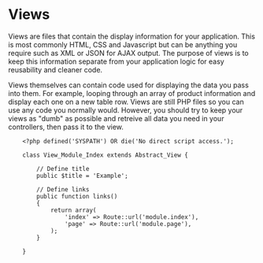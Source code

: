 # Views

Views are files that contain the display information for your application. This is most commonly HTML, CSS and Javascript but can be anything you require such as XML or JSON for AJAX output. The purpose of views is to keep this information separate from your application logic for easy reusability and cleaner code.

Views themselves can contain code used for displaying the data you pass into them. For example, looping through an array of product information and display each one on a new table row. Views are still PHP files so you can use any code you normally would. However, you should try to keep your views as "dumb" as possible and retreive all data you need in your controllers, then pass it to the view.


		<?php defined('SYSPATH') OR die('No direct script access.');

		class View_Module_Index extends Abstract_View {

			// Define title
			public $title = 'Example';

			// Define links
			public function links()
			{
				return array(
					'index' => Route::url('module.index'),
					'page' => Route::url('module.page'),
				);
			}

		}
